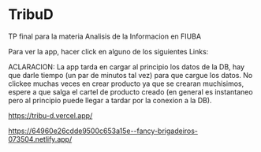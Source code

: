 # TribuD
TP final para la materia Analisis de la Informacion en FIUBA


Para ver la app, hacer click en alguno de los siguientes Links:

ACLARACION: La app tarda en cargar al principio los datos de la DB, hay que darle tiempo (un par de minutos tal vez) para que cargue los datos. No clickee muchas veces en crear producto ya que se crearan muchisimos, espere a que salga el cartel de producto creado (en general es instantaneo pero al principio puede llegar a tardar por la conexion a la DB).

https://tribu-d.vercel.app/

https://64960e26cdde9500c653a15e--fancy-brigadeiros-073504.netlify.app/
